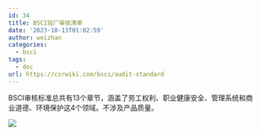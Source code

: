 ```yaml
---
id: 34
title: BSCI验厂审核清单
date: '2023-10-13T01:02:59'
author: weizhan
categories:
  - bsci
tags:
  - doc
url: https://csrwiki.com/bsci/audit-standard
---
```


BSCI审核标准总共有13个章节，涵盖了劳工权利、职业健康安全、管理系统和商业道德、环境保护这4个领域。不涉及产品质量。

![](https://csrwiki.com/wp-content/uploads/2024/03/image-16.png)
